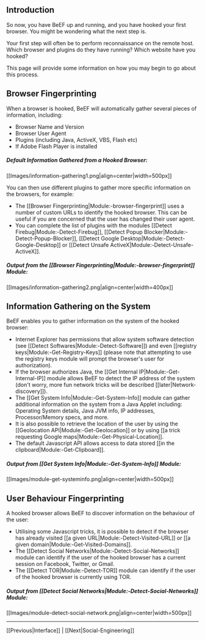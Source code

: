 ## Introduction

So now, you have BeEF up and running, and you have hooked your first browser. You might be wondering what the next step is.

Your first step will often be to perform reconnaissance on the remote host. Which browser and plugins do they have running? Which website have you hooked?

This page will provide some information on how you may begin to go about this process.

## Browser Fingerprinting

When a browser is hooked, BeEF will automatically gather several pieces of information, including:

* Browser Name and Version
* Browser User Agent
* Plugins (including Java, ActiveX, VBS, Flash etc)
* If Adobe Flash Player is installed

##### Default Information Gathered from a Hooked Browser:
[[Images/information-gathering1.png|align=center|width=500px]]

You can then use different plugins to gather more specific information on the browsers, for example:
* The [[Browser Fingerprinting|Module:-browser-fingerprint]] uses a number of custom URLs to identify the hooked browser. This can be useful if you are concerned that the user has changed their user agent.
* You can complete the list of plugins with the modules [[Detect Firebug|Module:-Detect-Firebug]], [[Detect Popup Blocker|Module:-Detect-Popup-Blocker]], [[Detect Google Desktop|Module:-Detect-Google-Desktop]] or [[Detect Unsafe ActiveX|Module:-Detect-Unsafe-ActiveX]].

##### Output from the [[Browser Fingerprinting|Module:-browser-fingerprint]] Module:

[[Images/information-gathering2.png|align=center|width=400px]]

## Information Gathering on the System

BeEF enables you to gather information on the system of the hooked browser:
* Internet Explorer has permissions that allow system software detection (see [[Detect Softwares|Module:-Detect-Software]]) and even [[registry keys|Module:-Get-Registry-Keys]] (please note that attempting to use the registry keys module will prompt the browser's user for authorization).
* If the browser authorizes Java, the [[Get Internal IP|Module:-Get-Internal-IP]] module allows BeEF to detect the IP address of the system (don't worry, more fun network tricks  will be described [[later|Network-discovery]]).
* The [[Get System Info|Module:-Get-System-Info]] module can gather additional information on the system from a Java Applet including: Operating System details, Java JVM info, IP addresses, Processor/Memory specs, and more.
* It is also possible to retrieve the location of the user by using the [[Geolocation API|Module:-Get-Geolocation]] or by using [[a trick requesting Google maps|Module:-Get-Physical-Location]].
* The default Javascript API allows access to data stored [[in the clipboard|Module:-Get-Clipboard]].

##### Output from [[Get System Info|Module:-Get-System-Info]] Module:

[[Images/module-get-systeminfo.png|align=center|width=500px]]


## User Behaviour Fingerprinting

A hooked browser allows BeEF to discover information on the behaviour of the user:
* Utilising some Javascript tricks, it is possible to detect if the browser has already visited [[a given URL|Module:-Detect-Visited-URL]] or [[a given domain|Module:-Get-Visited-Domains]].
* The [[Detect Social Networks|Module:-Detect-Social-Networks]] module can identify if the user of the hooked browser has a current session on Facebook, Twitter, or Gmail.
* The [[Detect TOR|Module:-Detect-TOR]] module can identify if the user of the hooked browser is currently using TOR.

##### Output from [[Detect Social Networks|Module:-Detect-Social-Networks]] Module:

[[Images/module-detect-social-network.png|align=center|width=500px]]

***
[[Previous|Interface]] | [[Next|Social-Engineering]]